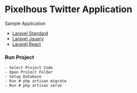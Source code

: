 # Pixelhous Twitter Application
Sample Application

* [Laravel Standard](https://github.com/thomijasir/pixelhouse-sample-app/tree/master/laravelnormal)
* [Laravel Jquery](https://github.com/thomijasir/pixelhouse-sample-app/tree/master/laraveljquery)
* [Laravel React](https://github.com/thomijasir/pixelhouse-sample-app/tree/master/laravelreact)


### Run Project
````
- Select Project Code
- Open Project Folder
- Setup Database
- Run # php artisan migrate
- Run # php artisan serve 
